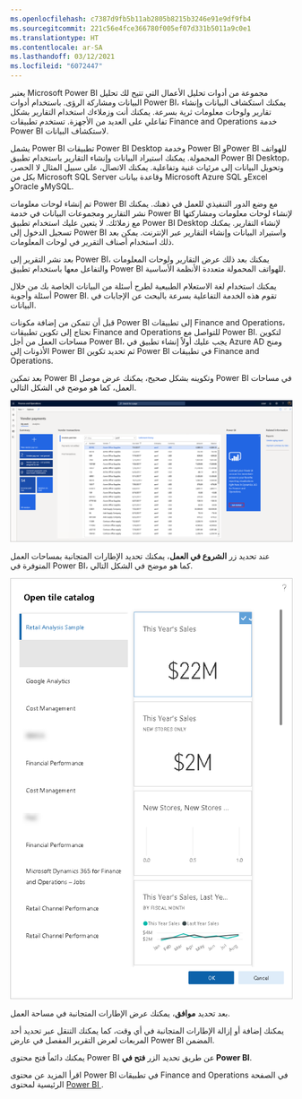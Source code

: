 ```yaml
---
ms.openlocfilehash: c7387d9fb5b11ab2805b8215b3246e91e9df9fb4
ms.sourcegitcommit: 221c56e4fce366780f005ef07d331b5011a9c0e1
ms.translationtype: HT
ms.contentlocale: ar-SA
ms.lasthandoff: 03/12/2021
ms.locfileid: "6072447"
---
```

يعتبر Microsoft Power BI مجموعة من أدوات تحليل الأعمال التي تتيح لك تحليل البيانات ومشاركة الرؤى. باستخدام أدوات Power BI، يمكنك استكشاف البيانات وإنشاء تقارير ولوحات معلومات ثرية بسرعة. يمكنك أنت وزملاءك استخدام التقارير بشكل تفاعلي على العديد من الأجهزة. تستخدم تطبيقات Finance and Operations خدمة Power BI لاستكشاف البيانات.

يشمل Power BI تطبيقات Power BI Desktop وخدمة Power BI وPower BI للهواتف المحمولة. يمكنك استيراد البيانات وإنشاء التقارير باستخدام تطبيق Power BI Desktop، وتحويل البيانات إلى مرئيات غنية وتفاعلية. يمكنك الاتصال، على سبيل المثال لا الحصر، بكل من Microsoft SQL Server وقاعدة بيانات Microsoft Azure SQL وExcel وOracle وMySQL. 

تم إنشاء لوحات معلومات Power BI مع وضع الدور التنفيذي للعمل في ذهنك. يمكنك نشر التقارير ومجموعات البيانات في خدمة Power BI لإنشاء لوحات معلومات ومشاركتها مع زملائك. لا يتعين عليك استخدام تطبيق Power BI Desktop لإنشاء التقارير. يمكنك تسجيل الدخول إلى Power BI واستيراد البيانات وإنشاء التقارير عبر الإنترنت. يمكن بعد ذلك استخدام أصناف التقرير في لوحات المعلومات. 

بعد نشر التقرير إلى Power BI، يمكنك بعد ذلك عرض التقارير ولوحات المعلومات والتفاعل معها باستخدام تطبيق Power BI للهواتف المحمولة متعددة الأنظمة الأساسية.

يمكنك استخدام لغة الاستعلام الطبيعية لطرح أسئلة من البيانات الخاصة بك من خلال أسئلة وأجوبة Power BI. تقوم هذه الخدمة التفاعلية بسرعة بالبحث عن الإجابات في البيانات.

قبل أن تتمكن من إضافة مكونات Power BI إلى تطبيقات Finance and Operations، تحتاج إلى تكوين تطبيقات Finance and Operations للتواصل مع Power BI. لتكوين مساحات العمل من أجل Power BI، يجب عليك أولاً إنشاء تطبيق في Azure AD ومنح الأذونات إلى Power BI ثم تحديد تكوين Power BI في تطبيقات Finance and Operations.  

بعد تمكين Power BI وتكوينه بشكل صحيح، يمكنك عرض موصل Power BI في مساحات العمل، كما هو موضح في الشكل التالي.

[![لقطة شاشة تعرض موصل Power BI في مساحة عمل.](../media/power-bi-1.png)](../media/power-bi-1.png#lightbox) 

عند تحديد زر **الشروع في العمل**، يمكنك تحديد الإطارات المتجانبة بمساحات العمل المتوفرة في Power BI، كما هو موضح في الشكل التالي.

![لقطة شاشة لصفحة فتح كتالوج التجانب.](../media/power-bi-2.png)


بعد تحديد **موافق**، يمكنك عرض الإطارات المتجانبة في مساحة العمل. 
 
يمكنك إضافة أو إزالة الإطارات المتجانبة في أي وقت، كما يمكنك التنقل عبر تحديد أحد المربعات لعرض التقرير المفصل في عارض Power BI المضمن.
 
يمكنك دائماً فتح محتوى Power BI عن طريق تحديد الزر **فتح في Power BI**.

اقرأ المزيد عن محتوى Power BI في تطبيقات Finance and Operations في الصفحة الرئيسية لمحتوى [Power BI ](https://docs.microsoft.com/dynamics365/fin-ops-core/dev-itpro/analytics/power-bi-home-page?toc=%2Ffin-and-ops%2Ftoc.json/?azure-portal=true).
